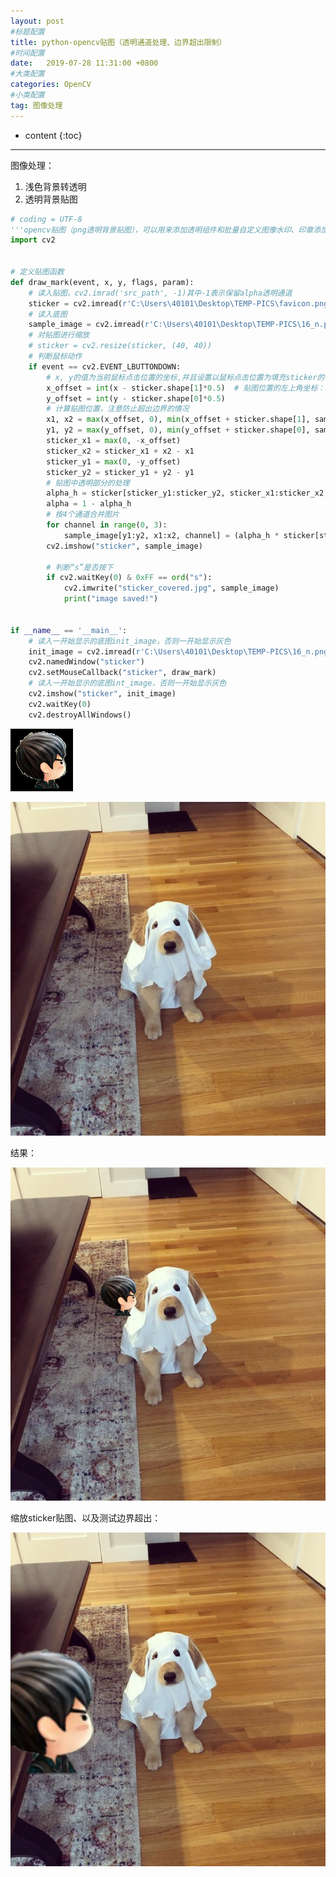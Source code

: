 ```yaml
---
layout: post
#标题配置
title: python-opencv贴图（透明通道处理、边界超出限制）
#时间配置
date:   2019-07-28 11:31:00 +0800
#大类配置
categories: OpenCV
#小类配置
tag: 图像处理
---
```


* content
{:toc}
---

图像处理：
1. 浅色背景转透明
2. 透明背景贴图

```python
# coding = UTF-8
'''opencv贴图（png透明背景贴图），可以用来添加透明组件和批量自定义图像水印、印章添加等，英文输入法下“s”保存图像'''
import cv2


# 定义贴图函数
def draw_mark(event, x, y, flags, param):
    # 读入贴图，cv2.imrad('src_path', -1)其中-1表示保留alpha透明通道
    sticker = cv2.imread(r'C:\Users\40101\Desktop\TEMP-PICS\favicon.png', -1)
    # 读入底图
    sample_image = cv2.imread(r'C:\Users\40101\Desktop\TEMP-PICS\16_n.png')
    # 对贴图进行缩放
    # sticker = cv2.resize(sticker, (40, 40))
    # 判断鼠标动作
    if event == cv2.EVENT_LBUTTONDOWN:
        # x, y的值为当前鼠标点击位置的坐标,并且设置以鼠标点击位置为填充sticker的中间位置
        x_offset = int(x - sticker.shape[1]*0.5)  # 贴图位置的左上角坐标：x,y
        y_offset = int(y - sticker.shape[0]*0.5)
        # 计算贴图位置，注意防止超出边界的情况
        x1, x2 = max(x_offset, 0), min(x_offset + sticker.shape[1], sample_image.shape[1])
        y1, y2 = max(y_offset, 0), min(y_offset + sticker.shape[0], sample_image.shape[0])
        sticker_x1 = max(0, -x_offset)
        sticker_x2 = sticker_x1 + x2 - x1
        sticker_y1 = max(0, -y_offset)
        sticker_y2 = sticker_y1 + y2 - y1
        # 贴图中透明部分的处理
        alpha_h = sticker[sticker_y1:sticker_y2, sticker_x1:sticker_x2, 3] / 255
        alpha = 1 - alpha_h
        # 按4个通道合并图片
        for channel in range(0, 3):
            sample_image[y1:y2, x1:x2, channel] = (alpha_h * sticker[sticker_y1:sticker_y2, sticker_x1:sticker_x2, channel] + alpha * sample_image[y1:y2, x1:x2, channel])
        cv2.imshow("sticker", sample_image)

        # 判断“s”是否按下
        if cv2.waitKey(0) & 0xFF == ord("s"):
            cv2.imwrite("sticker_covered.jpg", sample_image)
            print("image saved!")


if __name__ == '__main__':
    # 读入一开始显示的底图init_image，否则一开始显示灰色
    init_image = cv2.imread(r'C:\Users\40101\Desktop\TEMP-PICS\16_n.png')
    cv2.namedWindow("sticker")
    cv2.setMouseCallback("sticker", draw_mark)
    # 读入一开始显示的底图int_image，否则一开始显示灰色
    cv2.imshow("sticker", init_image)
    cv2.waitKey(0)
    cv2.destroyAllWindows()
```

![ticker贴图](/styles/images/typora-images/image-20200401163222764.png)

![底图](/styles/images/typora-images/image-20200401163239540.png)

结果：

![image-20200401163400307](/styles/images/typora-images/image-20200401163400307.png)

缩放sticker贴图、以及测试边界超出：

![边界超出测试正常](/styles/images/typora-images/image-20200401163608427.png)

